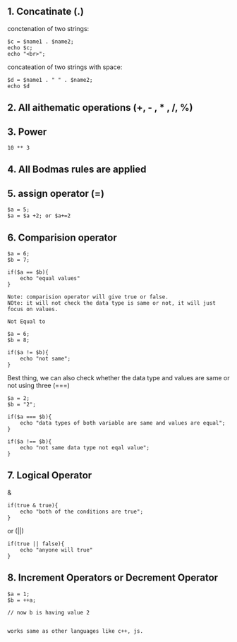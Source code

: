 ## 1. Concatinate (.)
conctenation of two strings:
```
$c = $name1 . $name2;
echo $c;
echo "<br>";
```


concateation of two strings with space:

```
$d = $name1 . " " . $name2;
echo $d
```


## 2. All aithematic operations (+, - , * , /, %)

## 3. Power 

```
10 ** 3
```

## 4. All Bodmas rules are applied
## 5. assign operator (=) 

```
$a = 5;
$a = $a +2; or $a+=2
```

## 6. Comparision operator

```
$a = 6;
$b = 7;

if($a == $b){
    echo "equal values"
}

Note: comparision operator will give true or false.
NOte: it will not check the data type is same or not, it will just focus on values.

Not Equal to

$a = 6;
$b = 8;

if($a != $b){
    echo "not same";
}
```

Best thing, we can also check whether the data type and values are same or not using three (===)

```
$a = 2;
$b = "2";

if($a === $b){
    echo "data types of both variable are same and values are equal";
}

if($a !== $b){
    echo "not same data type not eqal value";
}
```

## 7. Logical Operator

& 
```
if(true & true){
    echo "both of the conditions are true";
}
```

or (||)

```
if(true || false){
    echo "anyone will true"
}
```


## 8. Increment Operators or Decrement Operator

```
$a = 1;
$b = ++a;

// now b is having value 2


works same as other languages like c++, js.

```




 


